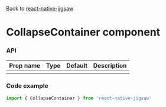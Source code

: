 Back to [react-native-jigsaw](../../README.md)

CollapseContainer component
================
### API
Prop name        | Type     | Default | Description
---------------- | -------- | ------- | ------------------
                 |          |         |

### Code example

```jsx
import { CollapseContainer } from 'react-native-jigsaw'

```

